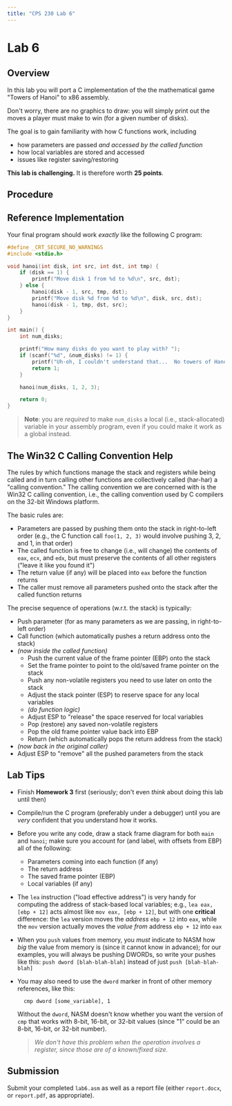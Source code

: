 ```yaml
---
title: "CPS 230 Lab 6"
---
```


# Lab 6
## Overview

In this lab you will port a C implementation of the the mathematical game "Towers of Hanoi" to x86 assembly.

Don't worry, there are no graphics to draw: you will simply print out the moves a player must make to win (for a given number of disks).

The goal is to gain familiarity with how C functions work, including

* how parameters are passed *and accessed by the called function*
* how local variables are stored and accessed
* issues like register saving/restoring

**This lab is challenging.**  It is therefore worth **25 points**.

## Procedure

## Reference Implementation

Your final program should work *exactly* like the following C program:

```c
#define _CRT_SECURE_NO_WARNINGS 
#include <stdio.h>

void hanoi(int disk, int src, int dst, int tmp) {
    if (disk == 1) {
        printf("Move disk 1 from %d to %d\n", src, dst);
    } else {
        hanoi(disk - 1, src, tmp, dst);
        printf("Move disk %d from %d to %d\n", disk, src, dst);
        hanoi(disk - 1, tmp, dst, src);
    }
}

int main() {
    int num_disks;

    printf("How many disks do you want to play with? ");
    if (scanf("%d", &num_disks) != 1) {
        printf("Uh-oh, I couldn't understand that...  No towers of Hanoi for you!\n");
        return 1;
    }

    hanoi(num_disks, 1, 2, 3);

    return 0;
}
```

> **Note**: you are *required* to make `num_disks` a local (i.e., stack-allocated) variable in your assembly program, even if you could make it work as a global instead.


## The Win32 C Calling Convention Help

The rules by which functions manage the stack and registers while being called and in turn
calling other functions are collectively called (har-har) a "calling convention."  The
calling convention we are concerned with is the Win32 C calling convention, i.e., the
calling convention used by C compilers on the 32-bit Windows platform.

The basic rules are:

* Parameters are passed by pushing them onto the stack in right-to-left order (e.g., the C function call `foo(1, 2, 3)` would involve pushing 3, 2, and 1, in that order)
* The called function is free to change (i.e., will change) the contents of `eax`, `ecx`, and `edx`, but must preserve the contents of all other registers ("leave it like you found it")
* The return value (if any) will be placed into `eax` before the function returns
* The caller must remove all parameters pushed onto the stack after the called function returns

The precise sequence of operations (w.r.t. the stack) is typically:

* Push parameter (for as many parameters as we are passing, in right-to-left order)
* Call function (which automatically pushes a return address onto the stack)
* *(now inside the called function)*
    * Push the current value of the frame pointer (EBP) onto the stack
    * Set the frame pointer to point to the old/saved frame pointer on the stack
    * Push any non-volatile registers you need to use later on onto the stack
    * Adjust the stack pointer (ESP) to reserve space for any local variables
    * *(do function logic)*
    * Adjust ESP to "release" the space reserved for local variables
    * Pop (restore) any saved non-volatile registers
    * Pop the old frame pointer value back into EBP
    * Return (which automatically pops the return address from the stack)
* *(now back in the original caller)*
* Adjust ESP to "remove" all the pushed parameters from the stack

## Lab Tips

* Finish **Homework 3** first (seriously; don't even *think* about doing this lab until then)

* Compile/run the C program (preferably under a debugger) until you are *very* confident that you understand how it works.

* Before you write any code, draw a stack frame diagram for both `main` and `hanoi`; make sure you
    account for (and label, with offsets from EBP) all of the following:

    * Parameters coming into each function (if any)
    * The return address
    * The saved frame pointer (EBP)
    * Local variables (if any)

* The `lea` instruction ("load effective address") is very handy for computing the address of
    stack-based local variables; e.g., `lea eax, [ebp + 12]` acts almost like `mov eax, [ebp + 12]`,
    but with one **critical** difference: the `lea` version moves the *address* `ebp + 12` into
    `eax`, while the `mov` version actually moves the *value from* address `ebp + 12` into `eax`
* When you `push` values from memory, you *must* indicate to NASM how *big* the value from memory is
    (since it cannot know in advance); for our examples, you will always be pushing DWORDs, so write
    your pushes like this: `push dword [blah-blah-blah]` instead of just `push [blah-blah-blah]`
* You may also need to use the `dword` marker in front of other memory references, like this:

        cmp dword [some_variable], 1

    Without the `dword`, NASM doesn't know whether you want the version of `cmp` that works with
    8-bit, 16-bit, or 32-bit values (since "1" could be an 8-bit, 16-bit, or 32-bit number).
    
    
    > *We don't have this problem when the operation involves a register, since those are of
    a known/fixed size.*


## Submission

Submit your completed `lab6.asm` as well as a report file (either `report.docx`, or `report.pdf`, as appropriate).

